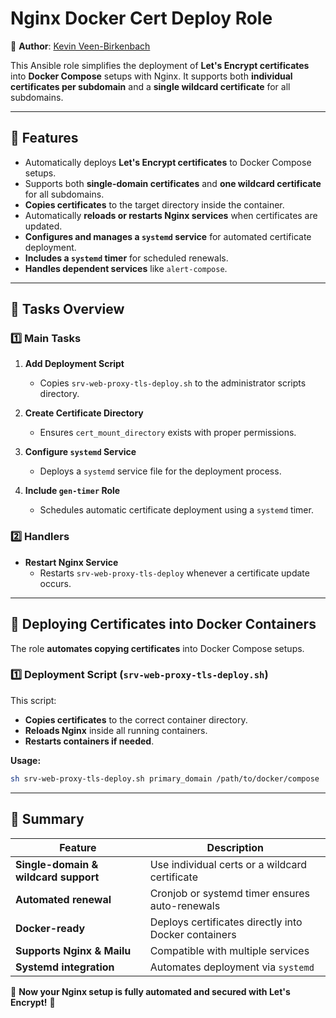 # Nginx Docker Cert Deploy Role

🎉 **Author**: [Kevin Veen-Birkenbach](https://www.veen.world)

This Ansible role simplifies the deployment of **Let's Encrypt certificates** into **Docker Compose** setups with Nginx. It supports both **individual certificates per subdomain** and a **single wildcard certificate** for all subdomains.

---

## 🚀 **Features**
- Automatically deploys **Let's Encrypt certificates** to Docker Compose setups.
- Supports both **single-domain certificates** and **one wildcard certificate** for all subdomains.
- **Copies certificates** to the target directory inside the container.
- Automatically **reloads or restarts Nginx services** when certificates are updated.
- **Configures and manages a `systemd` service** for automated certificate deployment.
- **Includes a `systemd` timer** for scheduled renewals.
- **Handles dependent services** like `alert-compose`.

---

## 🔧 **Tasks Overview**

### **1️⃣ Main Tasks**
1. **Add Deployment Script**  
   - Copies `srv-web-proxy-tls-deploy.sh` to the administrator scripts directory.
   
2. **Create Certificate Directory**  
   - Ensures `cert_mount_directory` exists with proper permissions.
   
3. **Configure `systemd` Service**  
   - Deploys a `systemd` service file for the deployment process.
   
4. **Include `gen-timer` Role**  
   - Schedules automatic certificate deployment using a `systemd` timer.

### **2️⃣ Handlers**
- **Restart Nginx Service**  
  - Restarts `srv-web-proxy-tls-deploy` whenever a certificate update occurs.

---

## **🔧 Deploying Certificates into Docker Containers**
The role **automates copying certificates** into Docker Compose setups.

### **1️⃣ Deployment Script (`srv-web-proxy-tls-deploy.sh`)**
This script:
- **Copies certificates** to the correct container directory.
- **Reloads Nginx** inside all running containers.
- **Restarts containers if needed**.

**Usage:**
```sh
sh srv-web-proxy-tls-deploy.sh primary_domain /path/to/docker/compose
```

---

## 🎯 **Summary**
| Feature | Description |
|---------|------------|
| **Single-domain & wildcard support** | Use individual certs or a wildcard certificate |
| **Automated renewal** | Cronjob or systemd timer ensures auto-renewals |
| **Docker-ready** | Deploys certificates directly into Docker containers |
| **Supports Nginx & Mailu** | Compatible with multiple services |
| **Systemd integration** | Automates deployment via `systemd` |

🚀 **Now your Nginx setup is fully automated and secured with Let's Encrypt!** 🎉
```